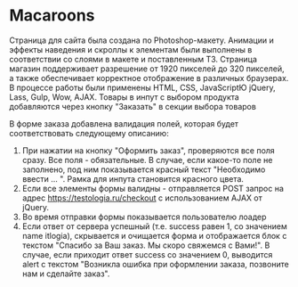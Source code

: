 # Macaroons
Страница для сайта была создана по Photoshop-макету. 
Анимации и эффекты наведения и скроллы к элементам были выполнены в соответствии со слоями в макете и поставленным ТЗ.
Страница магазин поддерживает разрешение от 1920 пикселей до 320 пикселей, а также обеспечивает корректное отображение в различных браузерах.
В процессе работы были применены HTML, CSS, JavaScriptЮ jQuery, Lass, Gulp, Wow, AJAX.
Товары в инпут с выбором продукта добавляются через кнопку "Заказать" в секции выбора товаров

В форме заказа добавлена валидация полей, которая будет соответствовать следующему описанию:
1. При нажатии на кнопку "Оформить заказ", проверяются все поля сразу. Все поля - обязательные. В случае, если какое-то поле не заполнено, под ним показывается красный текст "Необходимо ввести ... ". Рамка для инпута становится красного цвета. 
2. Если все элементы формы валидны - отправляется POST запрос на адрес https://testologia.ru/checkout с использованием AJAX от jQuery.
3. Во время отправки формы показывается пользователю лоадер 
4. Если ответ от сервера успешный (т.е. success равен 1, со значением name itlogia), скрывается и очищается форма и отображается блок с текстом "Спасибо за Ваш заказ. Мы скоро свяжемся с Вами!". В случае, если приходит ответ success со значением 0, выводится alert с текстом "Возникла ошибка при оформлении заказа, позвоните нам и сделайте заказ".